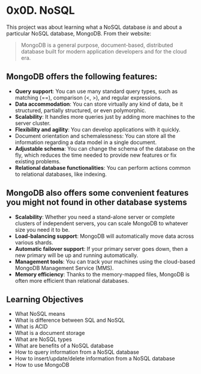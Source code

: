 # 0x0D. NoSQL
This project was about learning what a NoSQL database *is* and about a particular NoSQL database, MongoDB.
From their website:
> MongoDB is a general purpose, document-based, distributed database built for modern application developers and for the cloud era.

## MongoDB offers the following features:
- **Query support**: You can use many standard query types, such as matching (==), comparison (<, >), and regular expressions.
- **Data accommodation**: You can store virtually any kind of data, be it structured, partially structured, or even polymorphic.
- **Scalability**: It handles more queries just by adding more machines to the server cluster.
- **Flexibility and agility**: You can develop applications with it quickly.
- Document orientation and schemalessness: You can store all the information regarding a data model in a single document.
- **Adjustable schema**: You can change the schema of the database on the fly, which reduces the time needed to provide new features or fix existing problems.
- **Relational database functionalities**: You can perform actions common to relational databases, like indexing.

## MongoDB also offers some convenient features you might not found in other database systems
- **Scalability**: Whether you need a stand-alone server or complete clusters of independent servers, you can scale MongoDB to whatever size you need it to be.
- **Load-balancing support**: MongoDB will automatically move data across various shards.
- **Automatic failover support**: If your primary server goes down, then a new primary will be up and running automatically.
- **Management tools**: You can track your machines using the cloud-based MongoDB Management Service (MMS).
- **Memory efficiency**: Thanks to the memory-mapped files, MongoDB is often more efficient than relational databases.

## Learning Objectives
- What NoSQL means
- What is difference between SQL and NoSQL
- What is ACID
- What is a document storage
- What are NoSQL types
- What are benefits of a NoSQL database
- How to query information from a NoSQL database
- How to insert/update/delete information from a NoSQL database
- How to use MongoDB

